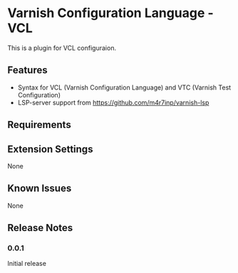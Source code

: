 # Varnish Configuration Language - VCL

This is a plugin for VCL configuraion.

## Features

* Syntax for VCL (Varnish Configuration Language) and VTC (Varnish Test Configuration)
* LSP-server support from https://github.com/m4r7inp/varnish-lsp

## Requirements


## Extension Settings

None

## Known Issues

None

## Release Notes


### 0.0.1

Initial release

